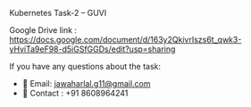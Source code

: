 Kubernetes Task-2 – GUVI

Google Drive link : https://docs.google.com/document/d/163y2QkivrIszs6t_qwk3-yHviTa9eF98-d5iGSfGGDs/edit?usp=sharing

If you have any questions about the task:
- 📧 Email: jawaharlal.g11@gmail.com
- 💼 Contact : +91 8608964241